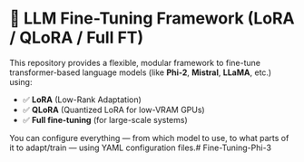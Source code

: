# 🔧 LLM Fine-Tuning Framework (LoRA / QLoRA / Full FT)

This repository provides a flexible, modular framework to fine-tune transformer-based language models (like **Phi-2**, **Mistral**, **LLaMA**, etc.) using:
- ✅ **LoRA** (Low-Rank Adaptation)
- ✅ **QLoRA** (Quantized LoRA for low-VRAM GPUs)
- ✅ **Full fine-tuning** (for large-scale systems)

You can configure everything — from which model to use, to what parts of it to adapt/train — using YAML configuration files.# Fine-Tuning-Phi-3